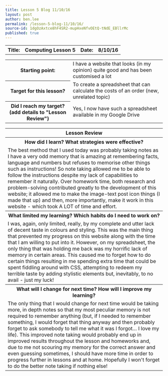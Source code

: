 ```yaml
---
title: Lesson 5 Blog 11/10/16
layout: post
author: ben.lee
permalink: /lesson-5-blog-11/10/16/
source-id: 1dgOzAxtce8hF4SR2-mupHxeNfvOEtQ-tNdE_EBllrMc
published: true
---
```

<table>
  <tr>
    <th>Title:</th>
    <th>Computing Lesson 5</th>
    <th>Date:</th>
    <th>8/10/16</th>
    </tr>
</table>


<table>
  <tr>
    <th>Starting point:</th>
    <td>I have a website that looks (in my opinion) quite good and has been customised a lot</td>
  </tr>
  <tr>
    <th>Target for this lesson?</th>
    <td>To create a spreadsheet that can calculate the costs of an order  (new, unrelated topic)</td>
  </tr>
  <tr>
    <th>Did I reach my target? 
(add details to "Lesson Review")</th>
    <td>Yes, I now have such a spreadsheet available in my Google Drive</td>
  </tr>
</table>


<table>
  <tr>
    <th>Lesson Review</th>
  </tr>
  <tr>
    <th>How did I learn? What strategies were effective? </th>
  </tr>
  <tr>
    <td>The best method that I used today was probably taking notes as I have a very odd memory that is amazing at remembering facts, language and numbers but refuses to memorise other things such as instructions! So note taking allowed me to be able to follow the instructions despite my lack of capabilities to remember it naturally. Over homework time, both research and problem-solving contributed greatly to the development of this website; it allowed me to make the image-text post icon things (I made that up) and then, more importantly, make it work in this website - which took A LOT of time and effort.</td>
  </tr>
  <tr>
    <th>What limited my learning? Which habits do I need to work on? </th>
  </tr>
  <tr>
    <td>I was, again, only limited, really, by my complete and utter lack of decent taste in colours and styling. This was the main thing that prevented my progress on this website along with the time that I am willing to put into it. However, on my spreadsheet, the only thing that was holding me back was my horrific lack of memory in certain areas. This caused me to forget how to do certain things resulting in me spending extra time that could be spent fiddling around with CSS, attempting to redeem my terrible taste by adding stylistic elements but, inevitably, to no avail - just my luck!</td>
  </tr>
  <tr>
    <th>What will I change for next time? How will I improve my learning?</th>
  </tr>
  <tr>
    <td>The only thing that I would change for next time would be taking more, in depth notes so that my most peculiar memory is not required to remember anything (but, if I needed to remember something, I would forget that thing anyway and then probably forget to ask somebody to tell me what it was I forgot… I love my life). This improved note taking would probably end up in improved results throughout the lesson and homeworks and, due to me not scouring my memory for the correct answer and even guessing sometimes, I should have more time in order to progress further in lessons and at home. Hopefully I won't forget to do the better note taking if nothing else!</td>
  </tr>
</table>


